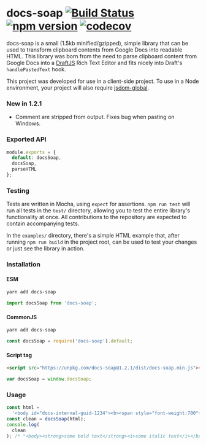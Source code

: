 # docs-soap [![Build Status](https://travis-ci.org/aem/docs-soap.svg?branch=master)](https://travis-ci.org/aem/docs-soap) [![npm version](https://badge.fury.io/js/docs-soap.svg)](https://badge.fury.io/js/docs-soap) [![codecov](https://codecov.io/gh/aem/docs-soap/branch/master/graph/badge.svg)](https://codecov.io/gh/aem/docs-soap)

docs-soap is a small (1.5kb minified/gzipped), simple library that can be used to transform clipboard contents from Google Docs into readable HTML. This library was born from the need to parse clipboard content from Google Docs into a [DraftJS](https://www.github.com/facebook/draft-js) Rich Text Editor and fits nicely into Draft's `handlePastedText` hook.

This project was developed for use in a client-side project. To use in a Node environment, your project will also require [jsdom-global](https://www.npmjs.com/package/jsdom-global).

### New in 1.2.1

* Comment are stripped from output. Fixes bug when pasting on Windows.

### Exported API

```js
module.exports = {
  default: docsSoap,
  docsSoap,
  parseHTML
};
```

### Testing

Tests are written in Mocha, using `expect` for assertions. `npm run test` will run all tests in the `test/` directory, allowing you to test the entire library's functionality at once. All contributions to the repository are expected to contain accompanying tests.

In the `examples/` directory, there's a simple HTML example that, after running `npm run build` in the project root, can be used to test your changes or just see the library in action.

### Installation

#### ESM

```bash
yarn add docs-soap
```

```js
import docsSoap from 'docs-soap';
```

#### CommonJS

```bash
yarn add docs-soap
```

```js
const docsSoap = require('docs-soap').default;
```

#### Script tag

```html
<script src="https://unpkg.com/docs-soap@1.2.1/dist/docs-soap.min.js"></script>
```

```js
var docsSoap = window.docsSoap;
```

### Usage

```js
const html =
  '<body id="docs-internal-guid-1234"><b><span style="font-weight:700">bold text</span><span style="font-style:italic">some italic text</span></b></body>';
const clean = docsSoap(html);
console.log(
  clean
); /* "<body><strong>some bold text</strong><i>some italic text</i></body>" */
```
